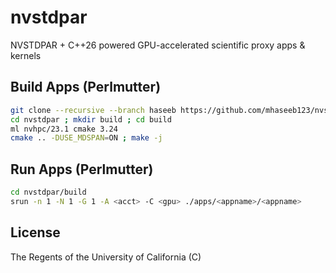# nvstdpar
NVSTDPAR + C++26 powered GPU-accelerated scientific proxy apps & kernels

## Build Apps (Perlmutter)

```bash
git clone --recursive --branch haseeb https://github.com/mhaseeb123/nvstdpar.git
cd nvstdpar ; mkdir build ; cd build
ml nvhpc/23.1 cmake 3.24
cmake .. -DUSE_MDSPAN=ON ; make -j
```

## Run Apps (Perlmutter)

```bash
cd nvstdpar/build
srun -n 1 -N 1 -G 1 -A <acct> -C <gpu> ./apps/<appname>/<appname>
```

## License
The Regents of the University of California (C)